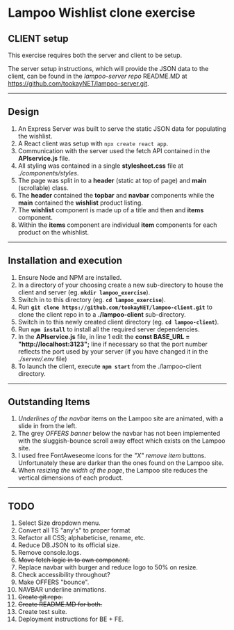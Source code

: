 # Lampoo Wishlist clone exercise
## CLIENT setup
This exercise requires both the server and client to be setup.

The server setup instructions, which will provide the JSON data to the client, can be found in the *lampoo-server repo* README.MD at https://github.com/tookayNET/lampoo-server.git.

---
## Design
1. An Express Server was built to serve the static JSON data for populating the wishlist.
2. A React client was setup with `npx create react app`.
3. Communication with the server used the fetch API contained in the **APIservice.js** file.
4. All styling was contained in a single **stylesheet.css** file at *./components/styles*.
5. The page was split in to a **header** (static at top of page) and **main** (scrollable) class.
6. The **header** contained the **topbar** and **navbar** components while the **main** contained the **wishlist** product listing.
7. The **wishlist** component is made up of a title and then and **items** component.
8. Within the **items** component are individual **item** components for each product on the whishlist.


---
## Installation and execution
1. Ensure Node and NPM are installed.
2. In a directory of your choosing create a new sub-directory to house the client and server (eg. **`mkdir lampoo_exercise`**).
3. Switch in to this directory (eg. **`cd lampoo_exercise`**).
4. Run **`git clone https://github.com/tookayNET/lampoo-client.git`** to clone the client repo in to a **./lampoo-client** sub-directory.
5. Switch in to this newly created client directory (eg. **`cd lampoo-client`**).
6. Run **`npm install`** to install all the required server dependencies.
7. In the **APIservice.js** file, in line 1 edit the **const BASE_URL = "http://localhost:3123";** line if necessary so that the port number reflects the port used by your server (if you have changed it in the *./server/.env* file)
8. To launch the client, execute **`npm start`** from the ./lampoo-client directory.

---
## Outstanding Items
1. *Underlines of the navbar* items on the Lampoo site are animated, with a slide in from the left. 
2. The grey *OFFERS banner* below the navbar has not been implemented with the sluggish-bounce scroll away effect which exists on the Lampoo site.
3. I used free FontAweseome icons for the *"X" remove item* buttons. Unfortunately these are darker than the ones found on the Lampoo site.
4. When *resizing the width of the page*, the Lampoo site reduces the vertical dimensions of each product.

---
## TODO
1. Select Size dropdown menu.
2. Convert all TS "any's" to proper format
3. Refactor all CSS; alphabeticise, rename, etc.
4. Reduce DB.JSON to its official size.
5. Remove console.logs.
5. ~~Move fetch logic in to own component.~~
6. Replace navbar with burger and reduce logo to 50% on resize.
7. Check accessibility throughout?
8. Make OFFERS "bounce".
9. NAVBAR underline animations.
10. ~~Create git.repo.~~
11. ~~Create README.MD for both.~~
12. Create test suite.
13. Deployment instructions for BE + FE.